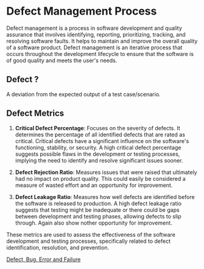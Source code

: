# Defect Management Process

 Defect management is a process in software development and quality assurance that involves identifying, reporting, prioritizing, tracking, and resolving software faults. It helps to maintain and improve the overall quality of a software product. Defect management is an iterative process that occurs throughout the development lifecycle to ensure that the software is of good quality and meets the user's needs.

## Defect ?

A deviation from the expected output of a test case/scenario.

 ## Defect Metrics
 
 1. **Critical Defect Percentage**: Focuses on the severity of defects. It determines the percentage of all identified defects that are rated as critical.  Critical defects have a significant influence on the software's functioning, stability, or security.  A high critical defect percentage suggests possible flaws in the development or testing processes, implying the need to identify and resolve significant issues sooner.

2. **Defect Rejection Ratio**: Measures issues that were raised that ultimately had no impact on product quality.  This could easily be considered a measure of wasted effort and an opportunity for improvement.

3. **Defect Leakage Ratio**: Measures how well defects are identified before the software is released to production.  A high defect leakage ratio suggests that testing might be inadequate or there could be gaps between development and testing phases, allowing defects to slip through. Again also show nother opportunity for improvement.

These metrics are used to assess the effectiveness of the software development and testing processes, specifically related to defect identification, resolution, and prevention.

[Defect, Bug, Error and Failure](https://github.com/Xmaz2150/SoftwareTesting101/blob/main/0x05-Defect%20Management/Defect_Bug_Error_and_Failure.md)
